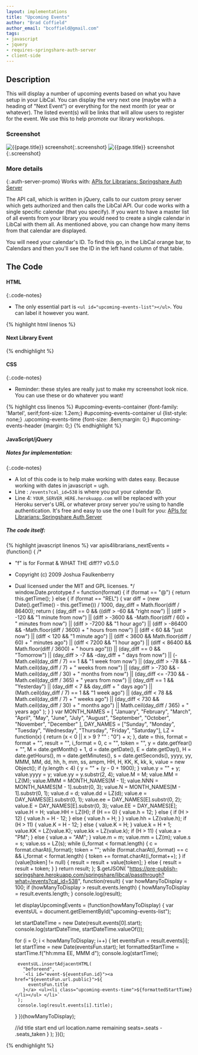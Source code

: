 ```yaml
---
layout: implementations
title: "Upcoming Events"
author: "Brad Coffield"
author_email: "bcoffield@gmail.com"
tags:
- javascript
- jquery
- requires-springshare-auth-server
- client-side
---
```


## Description

This will display a number of upcoming events based on what you have setup in your LibCal. You can display the very next one (maybe with a heading of "Next Event") or everything for the next month (or year or whatever). The listed event(s) will be links that will allow users to register for the event. We use this to help promote our library workshops.

### Screenshot

![{{page.title}} screenshot]({{site.baseurl}}/assets/{{page.title}}-screenshot.jpg){:.screenshot}
![{{page.title}} screenshot]({{site.baseurl}}/assets/{{page.title}}-screenshot2.jpg){:.screenshot}

### More details

{:.auth-server-promo}
Works with: [APIs for Librarians: Springshare Auth Server]({{site.baseurl}}/servers/springshare-auth-server)

The API call, which is written in jQuery, calls to our custom proxy server which gets authorized and then calls the LibCal API. Our code works with a single specific calendar (that you specify). If you want to have a master list of all events from your library you would need to create a single calendar in LibCal with them all. As mentioned above, you can change how many items from that calendar are displayed.

You will need your calendar's ID. To find this go, in the LibCal orange bar, to Calendars and then you'll see the ID in the left hand column of that table.

## The Code

#### HTML

{:.code-notes}

* The only essential part is `<ul id="upcoming-events-list"></ul>`. You can label it however you want.

{% highlight html linenos %}<div id="upcoming-events-container">
<h4 id="upcoming-events-header">Next Library Event</h4>
<ul id="upcoming-events-list"></ul>
</div>
{% endhighlight %}

#### CSS

{:.code-notes}

* Reminder: these styles are really just to make my screenshot look nice. You can use these or do whatever you want!

{% highlight css linenos %}
#upcoming-events-container {font-family: 'Martel', serif;font-size: 1.2em;}
#upcoming-events-container ul {list-style: none;}
.upcoming-events-time {font-size: .8em;margin: 0;}
#upcoming-events-header {margin: 0;}
{% endhighlight %}
 
#### JavaScript/jQuery

##### Notes for implementation:

{:.code-notes}

* A lot of this code is to help make working with dates easy. Because working with dates in javascript = ugh.
* Line : `/events?cal_id=538` is where you put your calendar ID.
* Line 4: `YOUR_SERVER_HERE.herokuapp.com` will be replaced with your Heroku server's URL or whatever proxy server you're using to handle authentication. It's free and easy to use the one I built for you: [APIs for Librarians: Springshare Auth Server]({{site.baseurl}}/servers/springshare-auth-server)

##### The code itself:

{% highlight javascript linenos %} 
var apis4librarians_nextEvents = (function() {
  /* 
   * "f" is for Format & WHAT THE diff?? v0.5.0
   * Copyright (c) 2009 Joshua Faulkenberry
   * Dual licensed under the MIT and GPL licenses.
   */
  window.Date.prototype.f = function(format) {
    if (format == "@") {
      return this.getTime();
    } else {
      if (format == "REL") {
        var diff = (new Date().getTime() - this.getTime()) / 1000,
          day_diff = Math.floor(diff / 86400);
        return (
          (day_diff == 0 &&
            ((diff > -60 && "right now") ||
              (diff > -120 && "1 minute from now") ||
              (diff > -3600 && -Math.floor(diff / 60) + " minutes from now") ||
              (diff > -7200 && "1 hour ago") ||
              (diff > -86400 && -Math.floor(diff / 3600) + " hours from now") ||
              (diff < 60 && "just now") ||
              (diff < 120 && "1 minute ago") ||
              (diff < 3600 && Math.floor(diff / 60) + " minutes ago") ||
              (diff < 7200 && "1 hour ago") ||
              (diff < 86400 && Math.floor(diff / 3600) + " hours ago"))) ||
          (day_diff == 0 && "Tomorrow") ||
          (day_diff > -7 && -day_diff + " days from now") ||
          (-Math.ceil(day_diff / 7) == 1 && "1 week from now") ||
          (day_diff > -78 && -Math.ceil(day_diff / 7) + " weeks from now") ||
          (day_diff > -730 && -Math.ceil(day_diff / 30) + " months from now") ||
          (day_diff <= -730 && -Math.ceil(day_diff / 365) + " years from now") ||
          (day_diff == 1 && "Yesterday") ||
          (day_diff < 7 && day_diff + " days ago") ||
          (Math.ceil(day_diff / 7) == 1 && "1 week ago") ||
          (day_diff < 78 && Math.ceil(day_diff / 7) + " weeks ago") ||
          (day_diff < 730 && Math.ceil(day_diff / 30) + " months ago") ||
          Math.ceil(day_diff / 365) + " years ago"
        );
      }
    }
    var MONTH_NAMES = [
        "January",
        "February",
        "March",
        "April",
        "May",
        "June",
        "July",
        "August",
        "September",
        "October",
        "November",
        "December"
      ],
      DAY_NAMES = ["Sunday", "Monday", "Tuesday", "Wednesday", "Thursday", "Friday", "Saturday"],
      LZ = function(x) {
        return (x < 0 || x > 9 ? "" : "0") + x;
      },
      date = this,
      format = format + "",
      result = "",
      i_format = 0,
      c = "",
      token = "",
      y = date.getYear() + "",
      M = date.getMonth() + 1,
      d = date.getDate(),
      E = date.getDay(),
      H = date.getHours(),
      m = date.getMinutes(),
      s = date.getSeconds(),
      yyyy,
      yy,
      MMM,
      MM,
      dd,
      hh,
      h,
      mm,
      ss,
      ampm,
      HH,
      H,
      KK,
      K,
      kk,
      k,
      value = new Object();
    if (y.length < 4) {
      y = "" + (y - 0 + 1900);
    }
    value.y = "" + y;
    value.yyyy = y;
    value.yy = y.substr(2, 4);
    value.M = M;
    value.MM = LZ(M);
    value.MMM = MONTH_NAMES[M - 1];
    value.NNN = MONTH_NAMES[M - 1].substr(0, 3);
    value.N = MONTH_NAMES[M - 1].substr(0, 1);
    value.d = d;
    value.dd = LZ(d);
    value.e = DAY_NAMES[E].substr(0, 1);
    value.ee = DAY_NAMES[E].substr(0, 2);
    value.E = DAY_NAMES[E].substr(0, 3);
    value.EE = DAY_NAMES[E];
    value.H = H;
    value.HH = LZ(H);
    if (H == 0) {
      value.h = 12;
    } else {
      if (H > 12) {
        value.h = H - 12;
      } else {
        value.h = H;
      }
    }
    value.hh = LZ(value.h);
    if (H > 11) {
      value.K = H - 12;
    } else {
      value.K = H;
    }
    value.k = H + 1;
    value.KK = LZ(value.K);
    value.kk = LZ(value.k);
    if (H > 11) {
      value.a = "PM";
    } else {
      value.a = "AM";
    }
    value.m = m;
    value.mm = LZ(m);
    value.s = s;
    value.ss = LZ(s);
    while (i_format < format.length) {
      c = format.charAt(i_format);
      token = "";
      while (format.charAt(i_format) == c && i_format < format.length) {
        token += format.charAt(i_format++);
      }
      if (value[token] != null) {
        result = result + value[token];
      } else {
        result = result + token;
      }
    }
    return result;
  };
  $.getJSON(
    "https://pre-publish-springshare.herokuapp.com/springshare/libcal/passthrough?what=/events?cal_id=538",
    function(result) {
      var howManyToDisplay = 100;
      if (howManyToDisplay > result.events.length) {
        howManyToDisplay = result.events.length;
      }
      console.log(result);

      let displayUpcomingEvents = (function(howManyToDisplay) {
        var eventsUL = document.getElementById("upcoming-events-list");

        let startDateTime = new Date(result.events[0].start);
        console.log(startDateTime, startDateTime.valueOf());

        for (i = 0; i < howManyToDisplay; i++) {
          let eventsFun = result.events[i];
          let startTime = new Date(eventsFun.start);
          let formattedStartTime = startTime.f("hh:mma EE, MMM d");
          console.log(startTime);

          eventsUL.insertAdjacentHTML(
            "beforeend",
            `<li id="event-${eventsFun.id}"><a href="${eventsFun.url.public}">${
              eventsFun.title
            }</a> <ul><li class="upcoming-events-time">${formattedStartTime}</li></ul> </li>`
          );
          console.log(result.events[i].title);
        }
      })(howManyToDisplay);

      //id title start end url location.name remaining seats=.seats - .seats_taken
    }
  );
})();


{% endhighlight %}
